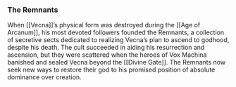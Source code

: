 ### The Remnants
When [[Vecna]]’s physical form was destroyed during the [[Age of Arcanum]], his most devoted followers founded the Remnants, a collection of secretive sects dedicated to realizing Vecna’s plan to ascend to godhood, despite his death. The cult succeeded in aiding his resurrection and ascension, but they were scattered when the heroes of Vox Machina banished and sealed Vecna beyond the [[Divine Gate]]. The Remnants now seek new ways to restore their god to his promised position of absolute dominance over creation.